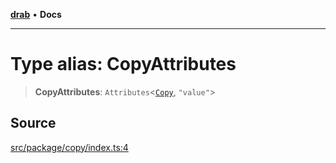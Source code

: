 [**drab**](/docs/README.md) • **Docs**

---

# Type alias: CopyAttributes

> **CopyAttributes**: `Attributes`\<[`Copy`](/docs/classes/Copy.md), `"value"`\>

## Source

[src/package/copy/index.ts:4](https://github.com/rossrobino/components/blob/13acb4ddbdca1f70bfc20fffda57758e606a2f95/src/package/copy/index.ts#L4)
